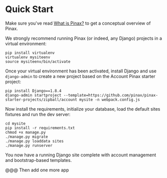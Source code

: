 # Quick Start

Make sure you've read [What is Pinax?](what_is_pinax.md) to get a conceptual overview of Pinax.

We strongly recommend running Pinax (or indeed, any Django) projects in a virtual environment:

```
pip install virtualenv
virtualenv mysiteenv
source mysiteenv/bin/activate
```

Once your virtual environment has been activated, install Django and use `django-admin` to create a new project based on the Account Pinax starter project:

```
pip install Django==1.8.4
django-admin startproject --template=https://github.com/pinax/pinax-starter-projects/zipball/account mysite -n webpack.config.js
```

Now install the requirements, initialize your database, load the default sites fixtures and run the dev server:

```
cd mysite
pip install -r requirements.txt
chmod +x manage.py
./manage.py migrate
./manage.py loaddata sites
./manage.py runserver
```

You now have a running Django site complete with account management and bootstrap-based templates.


@@@ Then add one more app
